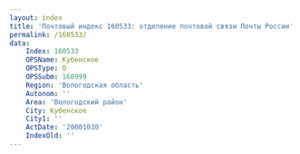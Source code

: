```yaml
---
layout: index
title: 'Почтовый индекс 160533: отделение почтовой связи Почты России'
permalink: /160533/
data:
    Index: 160533
    OPSName: Кубенское
    OPSType: О
    OPSSubm: 160999
    Region: 'Вологодская область'
    Autonom: ''
    Area: 'Вологодский район'
    City: Кубенское
    City1: ''
    ActDate: '20001030'
    IndexOld: ''
---
```


